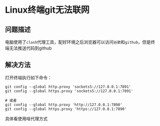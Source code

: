 # Linux终端git无法联网


## 问题描述

电脑使用了`clash`代理工具，配好环境之后浏览器可以访问`谷歌`和`github`，但是终端无法推送代码到github

## 解决方法
打开终端执行如下命令：
```
git config --global http.proxy 'sockets5://127.0.0.1:7891'
git config --global https.proxy 'sockets5://127.0.0.1:7891'

# 或者
git config --global http.proxy 'http://127.0.0.1:7890'
git config --global https.proxy 'https://127.0.0.1:7890'
```

具体看使用啥代理方式


